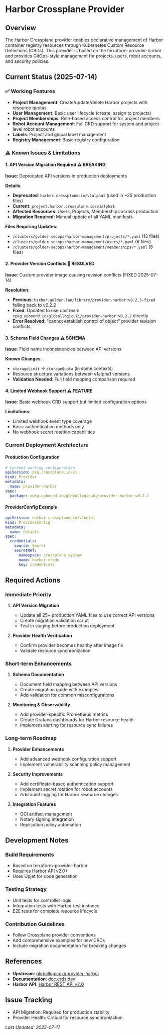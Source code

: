 # Harbor Crossplane Provider

## Overview
The Harbor Crossplane provider enables declarative management of Harbor container registry resources through Kubernetes Custom Resource Definitions (CRDs). This provider is based on the terraform-provider-harbor and provides GitOps-style management for projects, users, robot accounts, and security policies.

## Current Status (2025-07-14)

### ✅ Working Features
- **Project Management**: Create/update/delete Harbor projects with resource quotas
- **User Management**: Basic user lifecycle (create, assign to projects)
- **Project Memberships**: Role-based access control for project members
- **Robot Account Management**: Full CRD support for system and project-level robot accounts
- **Labels**: Project and global label management
- **Registry Management**: Basic registry configuration

### ⚠️ Known Issues & Limitations

#### 1. **API Version Migration Required** ⚠️ **BREAKING**
**Issue**: Deprecated API versions in production deployments

**Details**:
- **Deprecated**: `harbor.crossplane.io/v1alpha1` (used in ~25 production files)
- **Current**: `project.harbor.crossplane.io/v1alpha1` 
- **Affected Resources**: Users, Projects, Memberships across production
- **Migration Required**: Manual update of all YAML manifests

**Files Requiring Updates**:
- `/clusters/golder-secops/harbor-management/projects/*.yaml` (13 files)
- `/clusters/golder-secops/harbor-management/users/*.yaml` (6 files)
- `/clusters/golder-secops/harbor-management/memberships/*.yaml` (8 files)

#### 2. **Provider Version Conflicts** 🔧 **RESOLVED**
**Issue**: Custom provider image causing revision conflicts (FIXED 2025-07-14)

**Resolution**:
- **Previous**: `harbor.golder.lan/library/provider-harbor:v0.2.3-fixed` falling back to v0.2.2
- **Fixed**: Updated to use upstream `xpkg.upbound.io/globallogicuki/provider-harbor:v0.2.2` directly
- **Error Resolved**: "cannot establish control of object" provider revision conflicts

#### 3. **Schema Field Changes** ⚠️ **SCHEMA**
**Issue**: Field name inconsistencies between API versions

**Known Changes**:
- `storageLimit` → `storageQuota` (in some contexts)
- Resource structure variations between v1alpha1 versions
- **Validation Needed**: Full field mapping comparison required

#### 4. **Limited Webhook Support** ⚠️ **FEATURE**
**Issue**: Basic webhook CRD support but limited configuration options

**Limitations**:
- Limited webhook event type coverage
- Basic authentication methods only
- No webhook secret rotation capabilities

### Current Deployment Architecture

#### Production Configuration
```yaml
# Current working configuration
apiVersion: pkg.crossplane.io/v1
kind: Provider
metadata:
  name: provider-harbor
spec:
  package: xpkg.upbound.io/globallogicuki/provider-harbor:v0.2.2
```

#### ProviderConfig Example
```yaml
apiVersion: harbor.crossplane.io/v1beta1
kind: ProviderConfig
metadata:
  name: default
spec:
  credentials:
    source: Secret
    secretRef:
      namespace: crossplane-system
      name: harbor-creds
      key: credentials
```

## Required Actions

### **Immediate Priority**

1. **API Version Migration**
   - Update all 25+ production YAML files to use correct API versions
   - Create migration validation script
   - Test in staging before production deployment

2. **Provider Health Verification**
   - Confirm provider becomes healthy after image fix
   - Validate resource synchronization

### **Short-term Enhancements**

1. **Schema Documentation**
   - Document field mapping between API versions
   - Create migration guide with examples
   - Add validation for common misconfigurations

2. **Monitoring & Observability**
   - Add provider-specific Prometheus metrics
   - Create Grafana dashboards for Harbor resource health
   - Implement alerting for resource sync failures

### **Long-term Roadmap**

1. **Provider Enhancements**
   - Add advanced webhook configuration support
   - Implement vulnerability scanning policy management

2. **Security Improvements**
   - Add certificate-based authentication support
   - Implement secret rotation for robot accounts
   - Add audit logging for Harbor resource changes

3. **Integration Features**
   - OCI artifact management
   - Notary signing integration
   - Replication policy automation

## Development Notes

### Build Requirements
- Based on terraform-provider-harbor
- Requires Harbor API v2.0+
- Uses Upjet for code generation

### Testing Strategy
- Unit tests for controller logic
- Integration tests with Harbor test instance
- E2E tests for complete resource lifecycle

### Contribution Guidelines
- Follow Crossplane provider conventions
- Add comprehensive examples for new CRDs
- Include migration documentation for breaking changes

## References
- **Upstream**: [globallogicuki/provider-harbor](https://github.com/globallogicuki/provider-harbor)
- **Documentation**: [doc.crds.dev](https://doc.crds.dev/github.com/globallogicuki/provider-harbor)
- **Harbor API**: [Harbor REST API v2.0](https://goharbor.io/docs/2.0.0/build-customize-contribute/configure-swagger/)

## Issue Tracking
- API Migration: Required for production stability
- Provider Health: Critical for resource synchronization

*Last Updated: 2025-07-17*